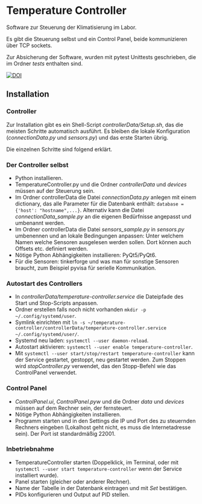 # Temperature Controller

Software zur Steuerung der Klimatisierung im Labor.

Es gibt die Steuerung selbst und ein Control Panel, beide kommunizieren über TCP sockets.

Zur Absicherung der Software, wurden mit pytest Unittests geschrieben, die im Ordner *tests* enthalten sind.

[![DOI](https://zenodo.org/badge/449636011.svg)](https://zenodo.org/doi/10.5281/zenodo.10990975)


## Installation

### Controller

Zur Installation gibt es ein Shell-Script *controllerData/Setup.sh*, das die meisten Schritte automatisch ausführt. Es bleiben die lokale Konfiguration (*connectionData.py* und *sensors.py*) und das erste Starten übrig.

Die einzelnen Schritte sind folgend erklärt.


### Der Controller selbst
* Python installieren.
* TemperatureController.py und die Ordner *controllerData* und *devices* müssen auf der Steuerung sein.
* Im Ordner controllerData die Datei *connectionData.py* anlegen mit einem dictionary, das alle Parameter für die Datenbank enthält:
  `database = {'host': "hostname",...}`.
  Alternativ kann die Datei *connectionData_sample.py* an die eigenen Bedürfnisse angepasst und umbenannt werden.
* Im Ordner controllerData die Datei *sensors_sample.py* in *sensors.py* umbenennen und an lokale Bedingungen anpassen: Unter welchem Namen welche Sensoren ausgelesen werden sollen.
  Dort können auch Offsets etc. definiert werden.
* Nötige Python Abhängigkeiten installieren: PyQt5/PyQt6.
* Für die Sensoren: tinkerforge und was man für sonstige Sensoren braucht, zum Beispiel pyvisa für serielle Kommunikation.

### Autostart des Controllers
* In *controllerData/temperature-controller.service* die Dateipfade des Start und Stop-Scripts anpassen.
* Ordner erstellen falls noch nicht vorhanden `mkdir -p ~/.config/systemd/user`.
* Symlink einrichten mit `ln -s ~/temperature-controller/controllerData/temperature-controller.service ~/.config/systemd/user/`.
* Systemd neu laden: `systemctl --user daemon-reload`.
* Autostart aktivieren: `systemctl --user enable temperature-controller`.
* Mit `systemctl --user start/stop/restart temperature-controller` kann der Service gestartet, gestoppt, neu gestartet werden. Zum Stoppen wird *stopController.py* verwendet, das den Stopp-Befehl wie das ControlPanel verwendet.


### Control Panel
* *ControlPanel.ui*, *ControlPanel.pyw* und die Ordner *data* und *devices* müssen auf dem Rechner sein, der fernsteuert.
* Nötige Python Abhängigkeiten installieren.
* Programm starten und in den Settings die IP und Port des zu steuernden Rechners eingeben (Lokalhost geht nicht, es muss die Internetadresse sein). Der Port ist standardmäßig 22001.

### Inbetriebnahme
* TemperatureController starten (Doppelklick, im Terminal, oder mit `systemctl --user start temperature-controller` wenn der Service installiert wurde).
* Panel starten (gleicher oder anderer Rechner).
* Name der Tabelle in der Datenbank eintragen und mit *Set* bestätigen.
* PIDs konfigurieren und Output auf PID stellen.

